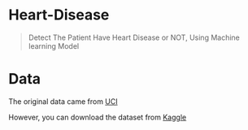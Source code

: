 # Heart-Disease
>Detect The Patient Have Heart Disease or NOT,  Using Machine learning Model 

# Data
The original data came from [UCI](https://archive.ics.uci.edu/ml/datasets/Heart+Disease) 

However, you can download the dataset from [Kaggle ](https://www.kaggle.com/ronitf/heart-disease-uci) 
